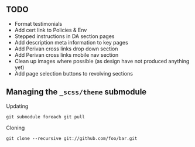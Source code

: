 ## TODO

* Format testimonials
* Add cert link to Policies & Env
* Stepped instructions in DA section pages
* Add description meta information to key pages
* Add Perivan cross links drop down section
* Add Perivan cross links mobile nav section
* Clean up images where possible (as design have not produced anything yet)
* Add page selection buttons to revolving sections

## Managing the `_scss/theme` submodule

Updating

    git submodule foreach git pull

Cloning

    git clone --recursive git://github.com/foo/bar.git
